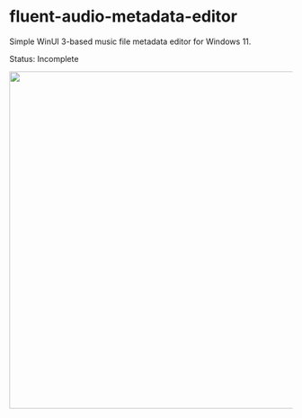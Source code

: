 # fluent-audio-metadata-editor

Simple WinUI 3-based music file metadata editor for Windows 11.

Status: Incomplete

<img src="/assets/screenshots/poc.gif?raw=true" width="600"/>
